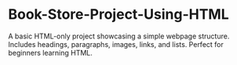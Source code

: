 # Book-Store-Project-Using-HTML
A basic HTML-only project showcasing a simple webpage structure.  Includes headings, paragraphs, images, links, and lists.  Perfect for beginners learning HTML.

